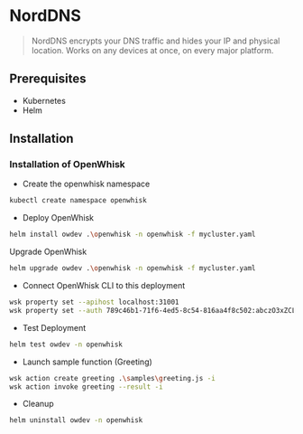 # NordDNS
> NordDNS encrypts your DNS traffic and hides your IP and physical location. Works on any devices at once, on every major platform.


## Prerequisites
- Kubernetes
- Helm

## Installation
### Installation of OpenWhisk
- Create the openwhisk namespace
```bash
kubectl create namespace openwhisk
```

- Deploy OpenWhisk
```bash
helm install owdev .\openwhisk -n openwhisk -f mycluster.yaml
```

Upgrade OpenWhisk
```bash
helm upgrade owdev .\openwhisk -n openwhisk -f mycluster.yaml
```

- Connect OpenWhisk CLI to this deployment
```bash 
wsk property set --apihost localhost:31001
wsk property set --auth 789c46b1-71f6-4ed5-8c54-816aa4f8c502:abczO3xZCLrMN6v2BKK1dXYFpXlPkccOFqm12CdAsMgRU4VrNZ9lyGVCGuMDGIwP
```

- Test Deployment
```bash
helm test owdev -n openwhisk
```

- Launch sample function (Greeting)
```bash
wsk action create greeting .\samples\greeting.js -i
wsk action invoke greeting --result -i
```

- Cleanup
```bash
helm uninstall owdev -n openwhisk
```
